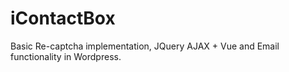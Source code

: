# iContactBox
Basic Re-captcha implementation, JQuery AJAX + Vue and Email functionality in Wordpress.
